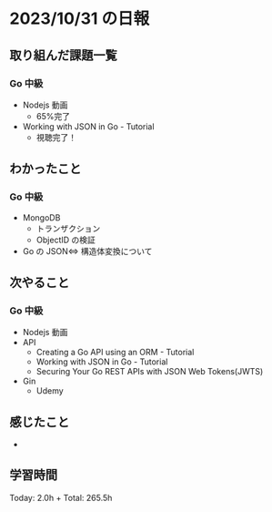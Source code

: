 # 2023/10/31 の日報

## 取り組んだ課題一覧

### Go 中級

- Nodejs 動画
  - 65%完了
- Working with JSON in Go - Tutorial
  - 視聴完了！

## わかったこと

### Go 中級

- MongoDB
  - トランザクション
  - ObjectID の検証
- Go の JSON⇔ 構造体変換について

## 次やること

### Go 中級

- Nodejs 動画
- API
  - Creating a Go API using an ORM - Tutorial
  - Working with JSON in Go - Tutorial
  - Securing Your Go REST APIs with JSON Web Tokens(JWTS)
- Gin
  - Udemy

## 感じたこと

-

## 学習時間

Today: 2.0h +
Total: 265.5h
